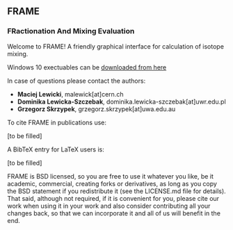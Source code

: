 ## FRAME
### FRactionation And Mixing Evaluation

Welcome to FRAME! A friendly graphical interface for calculation of isotope mixing.

Windows 10 exectuables can be [downloaded from here](https://uniwroc-my.sharepoint.com/:f:/g/personal/242190_uwr_edu_pl/EvdCQvf0bkhPjwFl--SHFUQBkqrOz9ceQrW8PGpsUcnYsA?e=47scnV)

In case of questions please contact the authors:
 - **Maciej Lewicki**, malewick[at]cern.ch
 - **Dominika Lewicka-Szczebak**, dominika.lewicka-szczebak[at]uwr.edu.pl
 - **Grzegorz Skrzypek**, grzegorz.skrzypek[at]uwa.edu.au

To cite FRAME in publications use:

[to be filled]

A BibTeX entry for LaTeX users is:

[to be filled]

FRAME is BSD licensed, so you are free to use it whatever you like, be it academic, commercial, creating forks or derivatives, as long as you copy the BSD statement if you redistribute it (see the LICENSE.md file for details). That said, although not required, if it is convenient for you, please cite our work when using it in your work and also consider contributing all your changes back, so that we can incorporate it and all of us will benefit in the end.

